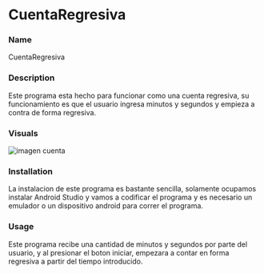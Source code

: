 # CuentaRegresiva
### Name
CuentaRegresiva

### Description
Este programa esta hecho para funcionar como una cuenta regresiva, su funcionamiento es que el usuario ingresa minutos y segundos y empieza a
contra de forma regresiva.

### Visuals

![imagen cuenta](https://user-images.githubusercontent.com/55455333/67263811-118bf980-f45e-11e9-881b-37fc2cdcf2a2.png)

### Installation
La instalacion de este programa es bastante sencilla, solamente ocupamos instalar Android Studio y vamos a codificar el programa y es necesario un 
emulador o un dispositivo android para correr el programa.

### Usage
Este programa recibe una cantidad de minutos y segundos por parte del usuario, y al presionar el boton iniciar, empezara a contar en forma
regresiva a partir del tiempo introducido.
